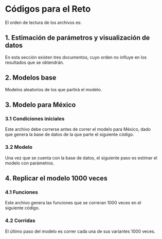 # Códigos para el Reto

El orden de lectura de los archivos es: 

## 1. Estimación de parámetros y visualización de datos
En esta sección existen tres documentos, cuyo orden no influye en los resultados que se obtendrán. 

## 2. Modelos base
Modelos aleatorios de los que partirá el modelo. 

## 3. Modelo para México
### 3.1 Condiciones iniciales
Este archivo debe correrse antes de correr el modelo para México, dado que genera la base de datos de la que parte el siguiente código.
### 3.2 Modelo 
Una vez que se cuenta con la base de datos, el siguiente paso es estimar el modelo con parámetros. 

## 4. Replicar el modelo 1000 veces
### 4.1 Funciones
Este archivo genera las funciones que se correran 1000 veces en el siguiente código. 
### 4.2 Corridas
El último paso del modelo es correr cada una de sus variantes 1000 veces.
